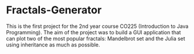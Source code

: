 # Fractals-Generator
This is the first project for the 2nd year course CO225 (Introduction to Java Programming). The aim of the project was to build a GUI application that can plot two of the most popular fractals: Mandelbrot set and the Julia set using inheritance as much as possible. 
